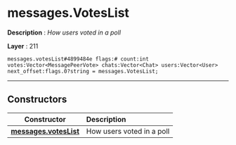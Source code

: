 # messages.VotesList

**Description** : *How users voted in a poll*

**Layer** : 211

```tl
messages.votesList#4899484e flags:# count:int votes:Vector<MessagePeerVote> chats:Vector<Chat> users:Vector<User> next_offset:flags.0?string = messages.VotesList;
```

---

## Constructors

| Constructor | Description |
| :---: | :--- |
| [**messages.votesList**](constructor/messages.votesList) | How users voted in a poll |